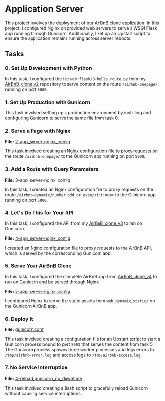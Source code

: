 # Application Server

This project involves the deployment of our AirBnB clone application. In this project, I configured Nginx on provided web servers to serve a WSGI Flask app running through Gunicorn. Additionally, I set up an Upstart script to ensure the application remains running across server reboots.

## Tasks

### 0. Set Up Development with Python

In this task, I configured the file `web_flask/0-hello_route.py` from my [AirBnB_clone_v2](https://github.com/glovic/AirBnB_clone_v2) repository to serve content on the route `/airbnb-onepage/`, running on port `5000`.

### 1. Set Up Production with Gunicorn

This task involved setting up a production environment by installing and configuring Gunicorn to serve the same file from task 0.

### 2. Serve a Page with Nginx

**File:** [2-app_server-nginx_config](./2-app_server-nginx_config)

This task involved creating an Nginx configuration file to proxy requests on the route `/airbnb-onepage/` to the Gunicorn app running on port `5000`.

### 3. Add a Route with Query Parameters

**File:** [3-app_server-nginx_config](./3-app_server-nginx_config)

In this task, I created an Nginx configuration file to proxy requests on the route `/airbnb-dynamic/number_odd_or_even/<int:num>` to the Gunicorn app running on port `5000`.

### 4. Let's Do This for Your API

In this task, I configured the API from my [AirBnB_clone_v3](https://github.com/glovic/AirBnB_clone_v3) to run on Gunicorn.

**File:** [4-app_server-nginx_config](./4-app_server-nginx_config)

I created an Nginx configuration file to proxy requests to the AirBnB API, which is served by the corresponding Gunicorn app.

### 5. Serve Your AirBnB Clone

In this task, I configured the complete AirBnB app from [AirBnB_clone_v4](https://github.com/GRACE8129/AirBnB_clone_v4) to run on Gunicorn and be served through Nginx.

**File:** [5-app_server-nginx_config](./5-app_server-nginx_config)

I configured Nginx to serve the static assets from `web_dynamic/static/` on the Gunicorn AirBnB app.

### 6. Deploy It

**File:** [gunicorn.conf](./gunicorn.conf)

This task involved creating a configuration file for an Upstart script to start a Gunicorn process bound to port `5003` that serves the content from task 5. The Gunicorn process spawns three worker processes and logs errors to `/tmp/airbnb-error.log` and access logs to `/tmp/airbnb-access.log`.

### 7. No Service Interruption

**File:** [4-reload_gunicorn_no_downtime](./4-reload_gunicorn_no_downtime)

This task involved creating a Bash script to gracefully reload Gunicorn without causing service interruptions.
